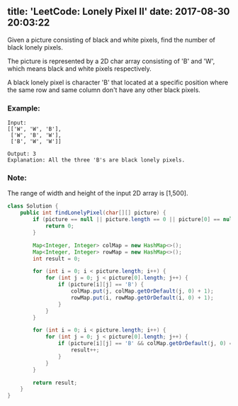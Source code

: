 title: 'LeetCode: Lonely Pixel II'
date: 2017-08-30 20:03:22
---
Given a picture consisting of black and white pixels, find the number of black lonely pixels.

The picture is represented by a 2D char array consisting of 'B' and 'W', which means black and white pixels respectively.

A black lonely pixel is character 'B' that located at a specific position where the same row and same column don't have any other black pixels.

### Example:
```
Input:
[['W', 'W', 'B'],
 ['W', 'B', 'W'],
 ['B', 'W', 'W']]

Output: 3
Explanation: All the three 'B's are black lonely pixels.
```
### Note:
The range of width and height of the input 2D array is [1,500].


```java
class Solution {
    public int findLonelyPixel(char[][] picture) {
        if (picture == null || picture.length == 0 || picture[0] == null || picture[0].length == 0) {
            return 0;
        }

        Map<Integer, Integer> colMap = new HashMap<>();
        Map<Integer, Integer> rowMap = new HashMap<>();
        int result = 0;

        for (int i = 0; i < picture.length; i++) {
            for (int j = 0; j < picture[0].length; j++) {
                if (picture[i][j] == 'B') {
                    colMap.put(j, colMap.getOrDefault(j, 0) + 1);
                    rowMap.put(i, rowMap.getOrDefault(i, 0) + 1);
                }
            }
        }

        for (int i = 0; i < picture.length; i++) {
            for (int j = 0; j < picture[0].length; j++) {
                if (picture[i][j] == 'B' && colMap.getOrDefault(j, 0) == 1 && rowMap.getOrDefault(i, 0) == 1) {
                    result++;
                }
            }
        }

        return result;
    }
}
```
